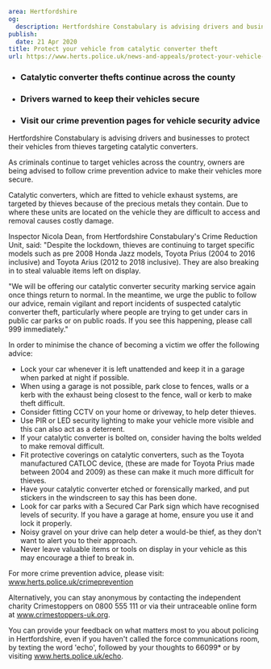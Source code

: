 ```yaml
area: Hertfordshire
og:
  description: Hertfordshire Constabulary is advising drivers and businesses to protect their vehicles from thieves targeting catalytic converters.
publish:
  date: 21 Apr 2020
title: Protect your vehicle from catalytic converter theft
url: https://www.herts.police.uk/news-and-appeals/protect-your-vehicle-from-catalytic-converter-theft-0052
```

* ### Catalytic converter thefts continue across the county

 * ### Drivers warned to keep their vehicles secure

 * ### Visit our crime prevention pages for vehicle security advice

Hertfordshire Constabulary is advising drivers and businesses to protect their vehicles from thieves targeting catalytic converters.

As criminals continue to target vehicles across the country, owners are being advised to follow crime prevention advice to make their vehicles more secure.

Catalytic converters, which are fitted to vehicle exhaust systems, are targeted by thieves because of the precious metals they contain. Due to where these units are located on the vehicle they are difficult to access and removal causes costly damage.

Inspector Nicola Dean, from Hertfordshire Constabulary's Crime Reduction Unit, said: "Despite the lockdown, thieves are continuing to target specific models such as pre 2008 Honda Jazz models, Toyota Prius (2004 to 2016 inclusive) and Toyota Arius (2012 to 2018 inclusive). They are also breaking in to steal valuable items left on display.

"We will be offering our catalytic converter security marking service again once things return to normal. In the meantime, we urge the public to follow our advice, remain vigilant and report incidents of suspected catalytic converter theft, particularly where people are trying to get under cars in public car parks or on public roads. If you see this happening, please call 999 immediately."

In order to minimise the chance of becoming a victim we offer the following advice:

 * Lock your car whenever it is left unattended and keep it in a garage when parked at night if possible.
 * When using a garage is not possible, park close to fences, walls or a kerb with the exhaust being closest to the fence, wall or kerb to make theft difficult.
 * Consider fitting CCTV on your home or driveway, to help deter thieves.
 * Use PIR or LED security lighting to make your vehicle more visible and this can also act as a deterrent.
 * If your catalytic converter is bolted on, consider having the bolts welded to make removal difficult.
 * Fit protective coverings on catalytic converters, such as the Toyota manufactured CATLOC device, (these are made for Toyota Prius made between 2004 and 2009) as these can make it much more difficult for thieves.
 * Have your catalytic converter etched or forensically marked, and put stickers in the windscreen to say this has been done.
 * Look for car parks with a Secured Car Park sign which have recognised levels of security. If you have a garage at home, ensure you use it and lock it properly.
 * Noisy gravel on your drive can help deter a would-be thief, as they don't want to alert you to their approach.
 * Never leave valuable items or tools on display in your vehicle as this may encourage a thief to break in.

For more crime prevention advice, please visit: www.herts.police.uk/crimeprevention

Alternatively, you can stay anonymous by contacting the independent charity Crimestoppers on 0800 555 111 or via their untraceable online form at www.crimestoppers-uk.org.

You can provide your feedback on what matters most to you about policing in Hertfordshire, even if you haven't called the force communications room, by texting the word 'echo', followed by your thoughts to 66099* or by visiting www.herts.police.uk/echo.
